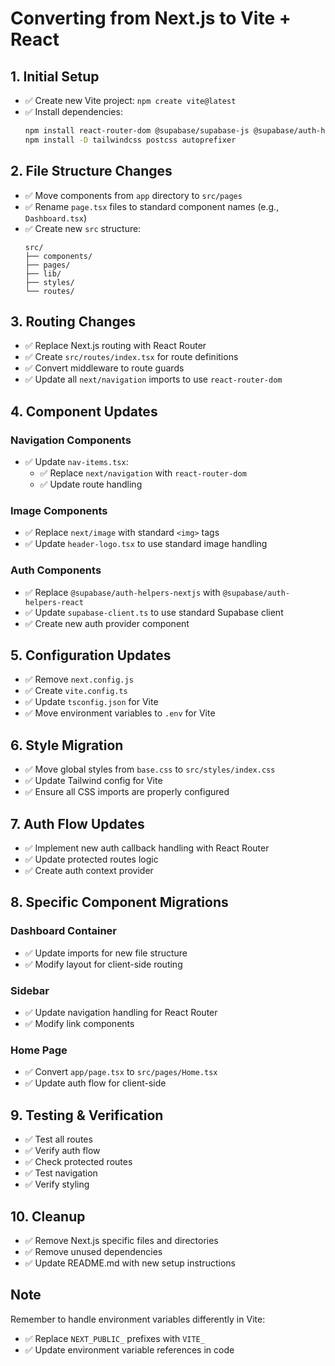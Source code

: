 # Converting from Next.js to Vite + React

## 1. Initial Setup
- ✅ Create new Vite project: `npm create vite@latest`
- ✅ Install dependencies:
  ```bash
  npm install react-router-dom @supabase/supabase-js @supabase/auth-helpers-react
  npm install -D tailwindcss postcss autoprefixer
  ```

## 2. File Structure Changes
- ✅ Move components from `app` directory to `src/pages`
- ✅ Rename `page.tsx` files to standard component names (e.g., `Dashboard.tsx`)
- ✅ Create new `src` structure:
  ```
  src/
  ├── components/
  ├── pages/
  ├── lib/
  ├── styles/
  └── routes/
  ```

## 3. Routing Changes
- ✅ Replace Next.js routing with React Router
- ✅ Create `src/routes/index.tsx` for route definitions
- ✅ Convert middleware to route guards
- ✅ Update all `next/navigation` imports to use `react-router-dom`

## 4. Component Updates

### Navigation Components
- ✅ Update `nav-items.tsx`:
  - ✅ Replace `next/navigation` with `react-router-dom`
  - ✅ Update route handling

### Image Components
- ✅ Replace `next/image` with standard `<img>` tags
- ✅ Update `header-logo.tsx` to use standard image handling

### Auth Components
- ✅ Replace `@supabase/auth-helpers-nextjs` with `@supabase/auth-helpers-react`
- ✅ Update `supabase-client.ts` to use standard Supabase client
- ✅ Create new auth provider component

## 5. Configuration Updates
- ✅ Remove `next.config.js`
- ✅ Create `vite.config.ts`
- ✅ Update `tsconfig.json` for Vite
- ✅ Move environment variables to `.env` for Vite

## 6. Style Migration
- ✅ Move global styles from `base.css` to `src/styles/index.css`
- ✅ Update Tailwind config for Vite
- ✅ Ensure all CSS imports are properly configured

## 7. Auth Flow Updates
- ✅ Implement new auth callback handling with React Router
- ✅ Update protected routes logic
- ✅ Create auth context provider

## 8. Specific Component Migrations

### Dashboard Container
- ✅ Update imports for new file structure
- ✅ Modify layout for client-side routing

### Sidebar
- ✅ Update navigation handling for React Router
- ✅ Modify link components

### Home Page
- ✅ Convert `app/page.tsx` to `src/pages/Home.tsx`
- ✅ Update auth flow for client-side

## 9. Testing & Verification
- ✅ Test all routes
- ✅ Verify auth flow
- ✅ Check protected routes
- ✅ Test navigation
- ✅ Verify styling

## 10. Cleanup
- ✅ Remove Next.js specific files and directories
- ✅ Remove unused dependencies
- ✅ Update README.md with new setup instructions

## Note
Remember to handle environment variables differently in Vite:
- ✅ Replace `NEXT_PUBLIC_` prefixes with `VITE_`
- ✅ Update environment variable references in code